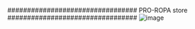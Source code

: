 ################################# PRO-ROPA store #################################
![image](https://user-images.githubusercontent.com/101600280/182440886-ed192f65-d121-408e-9cf9-ac6ebbe99151.png)


